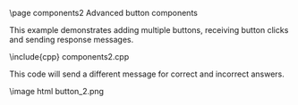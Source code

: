 \page components2 Advanced button components

This example demonstrates adding multiple buttons, receiving button clicks and sending response messages.

\include{cpp} components2.cpp

This code will send a different message for correct and incorrect answers.

\image html button_2.png

